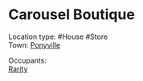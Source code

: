 # Carousel Boutique

Location type: #House #Store \
Town: [Ponyville](./ponyville.md)

Occupants: \
[Rarity](../ponies/rarity.md)
